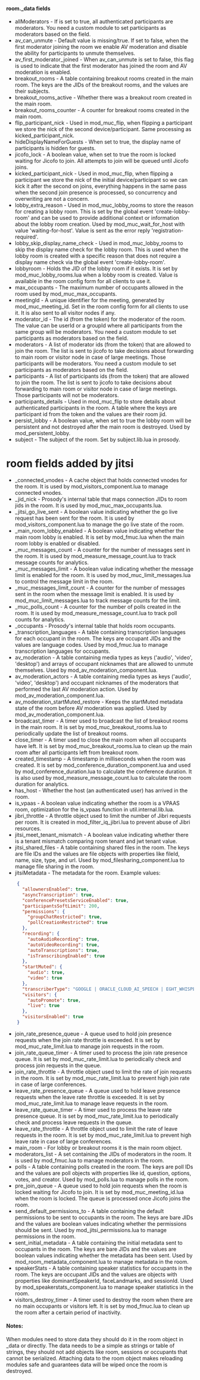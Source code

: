 #### room._data fields
- allModerators - If is set to true, all authenticated participants are moderators. You need a custom module to set participants as moderators based on the field.
- av_can_unmute - Default value is missing/true. If set to false, when the first moderator joining the room we enable AV moderation and disable the ability for participants to unmute themselves.
- av_first_moderator_joined - When av_can_unmute is set to false, this flag is used to indicate that the first moderator has joined the room and AV moderation is enabled.
- breakout_rooms - A table containing breakout rooms created in the main room. The keys are the JIDs of the breakout rooms, and the values are their subjects.
- breakout_rooms_active - Whether there was a breakout room created in the main room.
- breakout_rooms_counter - A counter for breakout rooms created in the main room.
- flip_participant_nick - Used in mod_muc_flip, when flipping a participant we store the nick of the second device/participant. Same processing as kicked_participant_nick.
- hideDisplayNameForGuests - When set to true, the display name of participants is hidden for guests.
- jicofo_lock - A boolean value, when set to true the room is locked waiting for Jicofo to join. All attempts to join will be queued until Jicofo joins.
- kicked_participant_nick - Used in mod_muc_flip, when flipping a participant we store the nick of the initial device/participant so we can kick it after the second on joins, everything happens in the same pass when the second join presence is processed, so concurrency and overwriting are not a concern.
- lobby_extra_reason - Used in mod_muc_lobby_rooms to store the reason for creating a lobby room. This is set by the global event 'create-lobby-room' and can be used to provide additional context or information about the lobby room creation. Used by mod_muc_wait_for_host with value 'waiting-for-host'. Value is sent as the error reply 'registration-required'.
- lobby_skip_display_name_check - Used in mod_muc_lobby_rooms to skip the display name check for the lobby room. This is used when the lobby room is created with a specific reason that does not require a display name check via the global event 'create-lobby-room'.
- lobbyroom - Holds the JID of the lobby room if it exists. It is set by mod_muc_lobby_rooms.lua when a lobby room is created. Value is available in the room config form for all clients to use it.
- max_occupants - The maximum number of occupants allowed in the room used by mod_muc_max_occupants.
- meetingId - A unique identifier for the meeting, generated by mod_muc_meeting_id. Set in the room config form for all clients to use it. It is also sent to all visitor nodes if any.
- moderator_id - The id (from the token) for the moderator of the room. The value can be userId or a groupId where all participants from the same group will be moderators. You need a custom module to set participants as moderators based on the field.
- moderators - A list of moderator ids (from the token) that are allowed to join the room. The list is sent to jicofo to take decisions about forwarding to main room or visitor node in case of large meetings. Those participants will be moderators. You need a custom module to set participants as moderators based on the field.
- participants - A list of participants ids (from the token) that are allowed to join the room. The list is sent to jicofo to take decisions about forwarding to main room or visitor node in case of large meetings. Those participants will not be moderators.
- participants_details - Used in mod_muc_flip to store details about authenticated participants in the room. A table where the keys are participant id from the token and the values are their room jid.
- persist_lobby - A boolean value, when set to true the lobby room will be persistent and not destroyed after the main room is destroyed. Used by mod_persistent_lobby.
- subject - The subject of the room. Set by subject.lib.lua in prosody.

# room fields added by jitsi
- _connected_vnodes - A cache object that holds connected vnodes for the room. It is used by mod_visitors_component.lua to manage connected vnodes.
- _jid_nick - Prosody's internal table that maps connection JIDs to room jids in the room. It is used by mod_muc_max_occupants.lua.
- _jitsi_go_live_sent - A boolean value indicating whether the go live request has been sent for the room. It is used by mod_visitors_component.lua to manage the go live state of the room.
- _main_room_lobby_enabled - A boolean value indicating whether the main room lobby is enabled. It is set by mod_fmuc.lua when the main room lobby is enabled or disabled.
- _muc_messages_count - A counter for the number of messages sent in the room. It is used by mod_measure_message_count.lua to track message counts for analytics.
- _muc_messages_limit - A boolean value indicating whether the message limit is enabled for the room. It is used by mod_muc_limit_messages.lua to control the message limit in the room.
- _muc_messages_limit_count - A counter for the number of messages sent in the room when the message limit is enabled. It is used by mod_muc_limit_messages.lua to track message counts for the limit.
- _muc_polls_count - A counter for the number of polls created in the room. It is used by mod_measure_message_count.lua to track poll counts for analytics.
- _occupants - Prosody's internal table that holds room occupants.
- _transcription_languages - A table containing transcription languages for each occupant in the room. The keys are occupant JIDs and the values are language codes. Used by mod_fmuc.lua to manage transcription languages for occupants.
- av_moderation - A table containing media types as keys ('audio', 'video', 'desktop') and arrays of occupant nicknames that are allowed to unmute themselves. Used by mod_av_moderation_component.lua.
- av_moderation_actors - A table containing media types as keys ('audio', 'video', 'desktop') and occupant nicknames of the moderators that performed the last AV moderation action. Used by mod_av_moderation_component.lua.
- av_moderation_startMuted_restore - Keeps the startMuted metadata state of the room before AV moderation was applied. Used by mod_av_moderation_component.lua.
- broadcast_timer - A timer used to broadcast the list of breakout rooms in the main room. It is set by mod_muc_breakout_rooms.lua to periodically update the list of breakout rooms.
- close_timer - A timer used to close the main room when all occupants have left. It is set by mod_muc_breakout_rooms.lua to clean up the main room after all participants left from breakout room.
- created_timestamp - A timestamp in milliseconds when the room was created. It is set by mod_conference_duration_component.lua and used by mod_conference_duration.lua to calculate the conference duration. It is also used by mod_measure_message_count.lua to calculate the room duration for analytics.
- has_host - Whether the host (an authenticated user) has arrived in the room.
- is_vpaas - A boolean value indicating whether the room is a VPAAS room, optimization for the is_vpaas function in util.internal.lib.lua.
- jibri_throttle - A throttle object used to limit the number of Jibri requests per room. It is created in mod_filter_iq_jibri.lua to prevent abuse of Jibri resources.
- jitsi_meet_tenant_mismatch - A boolean value indicating whether there is a tenant mismatch comparing room tenant and jwt tenant value.
- jitsi_shared_files - A table containing shared files in the room. The keys are file IDs and the values are file objects with properties like fileId, name, size, type, and url. Used by mod_filesharing_component.lua to manage file sharing in the room.
- jitsiMetadata - The metadata for the room. Example values:
```json
    {
      "allownersEnabled": true,
      "asyncTranscription": true,
      "conferencePresetsServiceEnabled": true,
      "participantsSoftLimit": 200,
      "permissions": {
        "groupChatRestricted": true,
        "pollCreationRestricted": true
      },
      "recording": {
        "autoAudioRecording": true,
        "autoVideoRecording": true,
        "autoTranscriptions": true,
        "isTranscribingEnabled": true
      },
      "startMuted": {
        "audio": true,
        "video": true
      },
      "transcriberType": "GOOGLE | ORACLE_CLOUD_AI_SPEECH | EGHT_WHISPER",
      "visitors": {
        "autoPromote": true,
        "live": true
      },
      "visitorsEnabled": true
    }
```
- join_rate_presence_queue - A queue used to hold join presence requests when the join rate throttle is exceeded. It is set by mod_muc_rate_limit.lua to manage join requests in the room.
- join_rate_queue_timer - A timer used to process the join rate presence queue. It is set by mod_muc_rate_limit.lua to periodically check and process join requests in the queue.
- join_rate_throttle - A throttle object used to limit the rate of join requests in the room. It is set by mod_muc_rate_limit.lua to prevent high join rate in case of large conferences.
- leave_rate_presence_queue - A queue used to hold leave presence requests when the leave rate throttle is exceeded. It is set by mod_muc_rate_limit.lua to manage leave requests in the room.
- leave_rate_queue_timer - A timer used to process the leave rate presence queue. It is set by mod_muc_rate_limit.lua to periodically check and process leave requests in the queue.
- leave_rate_throttle - A throttle object used to limit the rate of leave requests in the room. It is set by mod_muc_rate_limit.lua to prevent high leave rate in case of large conferences.
- main_room - For lobby or breakout rooms it is the main room object.
- moderators_list - A set containing the JIDs of moderators in the room. It is used by mod_fmuc.lua to manage moderators in the room.
- polls - A table containing polls created in the room. The keys are poll IDs and the values are poll objects with properties like id, question, options, votes, and creator. Used by mod_polls.lua to manage polls in the room.
- pre_join_queue - A queue used to hold join requests when the room is locked waiting for Jicofo to join. It is set by mod_muc_meeting_id.lua when the room is locked. The queue is processed once Jicofo joins the room.
- send_default_permissions_to - A table containing the default permissions to be sent to occupants in the room. The keys are bare JIDs and the values are boolean values indicating whether the permissions should be sent. Used by mod_jitsi_permissions.lua to manage permissions in the room.
- sent_initial_metadata - A table containing the initial metadata sent to occupants in the room. The keys are bare JIDs and the values are boolean values indicating whether the metadata has been sent. Used by mod_room_metadata_component.lua to manage metadata in the room.
- speakerStats - A table containing speaker statistics for occupants in the room. The keys are occupant JIDs and the values are objects with properties like dominantSpeakerId, faceLandmarks, and sessionId. Used by mod_speakerstats_component.lua to manage speaker statistics in the room.
- visitors_destroy_timer - A timer used to destroy the room when there are no main occupants or visitors left. It is set by mod_fmuc.lua to clean up the room after a certain period of inactivity.

#### Notes:
When modules need to store data they should do it in the room object in _data or directly. The data needs to be a simple as strings or table of strings, they should not add objects like room, sessions or occupants that cannot be serialized. Attaching data to the room object makes reloading modules safe and guarantees data will be wiped once the room is destroyed.
